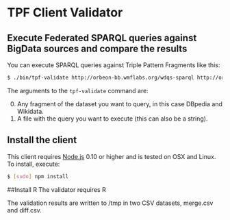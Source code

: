 # TPF Client Validator

## Execute Federated SPARQL queries against BigData sources and compare the results

You can execute SPARQL queries against Triple Pattern Fragments like this:
```bash
$ ./bin/tpf-validate http://orbeon-bb.wmflabs.org/wdqs-sparql http://orbeon-bb.wmflabs.org/wdqs-sitelinks http://orbeon-bb.wmflabs.org/dbpedia-sparql queries/fed-3.sparql

```
The arguments to the `tpf-validate` command are:

0. Any fragment of the dataset you want to query, in this case DBpedia and Wikidata.
0. A file with the query you want to execute (this can also be a string).

## Install the client

This client requires [Node.js](http://nodejs.org/) 0.10 or higher
and is tested on OSX and Linux.
To install, execute:
```bash
$ [sudo] npm install
```

##Install R
The validator requires R

The validation results are written to /tmp in two CSV datasets, merge.csv and diff.csv.


